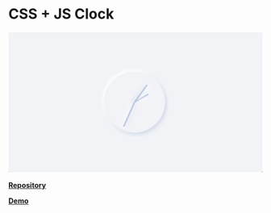 # CSS + JS Clock
[![Foo](https://raw.githubusercontent.com/pamelazoe/JS30/02-cssclock/cssclock.png)](https://js30-cssclock.netlify.com/)

**[Repository](https://github.com/pamelazoe/JS30/tree/02-cssclock/02%20-%20CSS%20JS%20Clock)**

**[Demo](https://js30-cssclock.netlify.com/)**
